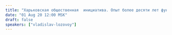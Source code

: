 ```yaml
---
title: "Харьковская общественная  инициатива. Опыт более десяти лет функционирования (ч.2)"
date: "01 Aug 20 12:00 MSK"
draft: false
speakers: ["vladislav-lozovoy"]
---
```

